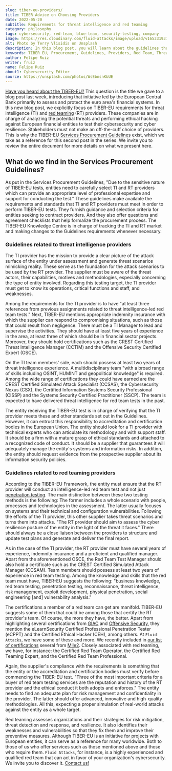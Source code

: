 ```yaml
---
slug: tiber-eu-providers/
title: TIBER Advice on Choosing Providers
date: 2022-05-20
subtitle: Requirements for threat intelligence and red teaming
category: philosophy
tags: cybersecurity, red-team, blue-team, security-testing, company
image: https://res.cloudinary.com/fluid-attacks/image/upload/v1653319371/blog/tiber-eu-providers/cover_tiber_eu_providers.webp
alt: Photo by Terry Vlisidis on Unsplash
description: In this blog post, you will learn about the guidelines that TIBER-EU provides to entities to choose threat intelligence and red teaming providers.
keywords: TIBER EU, Procurement, Guidelines, Providers, Red Team, Threat Intelligence, Cyber Resilience, Ethical Hacking, Pentesting
author: Felipe Ruiz
writer: fruiz
name: Felipe Ruiz
about1: Cybersecurity Editor
source: https://unsplash.com/photos/WsEbnsnKbUE
---
```


[Have you heard about the TIBER-EU?](../tiber-eu-framework/)
This question is the title
we gave to a blog post last week,
introducing that initiative
led by the European Central Bank
primarily to assess and protect the euro area's financial systems.
In this new blog post,
we explicitly focus on TIBER-EU requirements
for threat intelligence (TI)
and [red teaming](../../solutions/red-teaming/) (RT) providers.
These companies are in charge of analyzing the potential threats
and performing ethical hacking against European financial entities
to test their cybersecurity and cyber resilience.
Stakeholders must not make an off-the-cuff choice of providers.
This is why the TIBER-EU [Services Procurement Guidelines](https://www.ecb.europa.eu/pub/pdf/other/ecb.1808tiber_eu_framework.en.pdf)
exist,
which we take as a reference
for this second post in the series.
We invite you to review the entire document
for more details on what we present here.

## What do we find in the Services Procurement Guidelines?

As put in the Services Procurement Guidelines,
"Due to the sensitive nature of TIBER-EU tests,
entities need to carefully select TI and RT providers
which can provide an appropriate level of professional expertise
and support for conducting the test."
These guidelines make available the requirements and standards
that TI and RT providers must meet
in order to perform TIBER-EU tests.
They furnish guidance and selection criteria
for entities seeking to contract providers.
And they also offer questions and agreement checklists
that help formalize the procurement process.
The TIBER-EU Knowledge Centre is in charge of tracking the TI and RT market
and making changes to the Guidelines requirements whenever necessary.

### Guidelines related to threat intelligence providers

The TI provider has the mission
to provide a clear picture of the attack surface of the entity under assessment
and generate threat scenarios mimicking reality.
These serve as the foundation for the attack scenarios
to be used by the RT provider.
The supplier must be aware of the threat actors,
their capabilities, motives and methodologies,
especially concerning the type of entity involved.
Regarding this testing target,
the TI provider must get to know its operations,
critical functions and staff,
and weaknesses.

Among the requirements for the TI provider is to have
"at least three references from previous assignments
related to threat intelligence-led red team tests."
Next,
TIBER-EU mentions appropriate indemnity insurance
with which the supplier can respond to compromising situations,
such as those that could result from negligence.
There must be a TI Manager to lead and supervise the activities.
They should have at least five years of experience in the area,
at least three of which should be in financial sector projects.
Moreover,
they should hold certifications
such as the CREST Certified Threat Intelligence Manager (CCTIM)
and the Offensive Security Certified Expert (OSCE).

On the TI team members' side,
each should possess at least two years of threat intelligence experience.
A multidisciplinary team
"with a broad range of skills including OSINT,
HUMINT and geopolitical knowledge" is required.
Among the wide range of certifications
they could have earned
are the CREST Certified Simulated Attack Specialist (CCSAS),
the Cybersecurity Nexus (CSX),
the Certified Information Systems Security Professional (CISSP)
and the Systems Security Certified Practitioner (SSCP).
The team is expected to have delivered threat intelligence
for red team tests in the past.

The entity receiving the TIBER-EU test is in charge of verifying that
the TI provider meets these and other standards
set out in the Guidelines.
However,
it can entrust this responsibility to accreditation and certification bodies
in the European Union.
The entity should look for a TI provider with technical experts
who can articulate its methodology
and with support staff.
It should be a firm with a mature grasp of ethical standards
and attached to a recognized code of conduct.
It should be a supplier that guarantees
it will adequately manage the entity's systems and information risks.
In addition,
the entity should request evidence from the prospective supplier
about its information security policies.

<cta-banner
  buttontxt="Read more"
  link="/solutions/red-teaming/"
  title="Get started with Fluid Attacks' Red Teaming solution right now"
/>

### Guidelines related to red teaming providers

According to the TIBER-EU Framework,
the entity must ensure that
the RT provider will conduct an intelligence-led red team test
and not just [penetration testing](../../solutions/penetration-testing/).
The main distinction between these two testing methods is the following:
The former includes a whole scenario with people,
processes and technologies
in the assessment.
The latter usually focuses on systems
and their technical and configuration vulnerabilities.
Following the efforts of the TI provider,
this other supplier takes threat scenarios
and turns them into attacks.
"The RT provider should aim to assess
the cyber resilience posture of the entity
in the light of the threat it faces."
There should always be a close liaison between the providers
to structure and update test plans
and generate and deliver the final report.

As in the case of the TI provider,
the RT provider must have several years of experience,
indemnity insurance
and a proficient and qualified manager.
Apart from the aforementioned OSCE,
the Red Team Test Manager should also hold a certificate
such as the CREST Certified Simulated Attack Manager (CCSAM).
Team members should possess at least two years of experience
in red team testing.
Among the knowledge and skills that the red team must have,
TIBER-EU suggests the following:
"business knowledge, red team testing, penetration testing,
reconnaissance, threat intelligence, risk management,
exploit development, physical penetration,
social engineering \[and\] vulnerability analysis."

The certifications a member of a red team can get are manifold.
TIBER-EU suggests some of them
that could be among those that certify the RT provider's team.
Of course,
the more they have,
the better.
Apart from highlighting several certifications from [GIAC](https://www.giac.org/)
and [Offensive Security](https://www.offensive-security.com/courses-and-certifications/),
they mention the eLearnSecurity Certified Professional Penetration Tester
(eCPPT) and the Certified Ethical Hacker (CEH),
among others.
At `Fluid Attacks`,
we have some of these and more.
We recently included in [our list of certifications](../../certifications/)
several from [Mile2](https://www.mile2.com/).
Closely associated with red teaming,
we have,
for instance:
the Certified Red Team Operator,
the Certified Red Teaming Expert,
and the Certified Red Team Professional.

Again,
the supplier's compliance with the requirements is something
that the entity
or the accreditation and certification bodies
must verify before commencing the TIBER-EU test.
"Three of the most important criteria
for a buyer of red team testing services
are the reputation and history of the RT provider
and the ethical conduct it both adopts and enforces."
The entity needs to find an adequate plan for risk management
and confidentiality in the provider.
The latter should offer advanced,
innovative and high-quality methodologies.
All this,
expecting a proper simulation of real-world attacks
against the entity as a whole target.

Red teaming assesses organizations
and their strategies for risk mitigation,
threat detection and response,
and resilience.
It also identifies their weaknesses and vulnerabilities
so that they fix them and improve their preventive measures.
Although TIBER-EU is an initiative for projects with European entities,
it can serve as a reference for many worldwide.
Both to those of us who offer services
such as those mentioned above
and those who require them.
`Fluid Attacks`,
for instance,
is a highly experienced and qualified red team
that can act in favor of your organization's cybersecurity.
We invite you to discover it.
[Contact us!](../../contact-us/)
